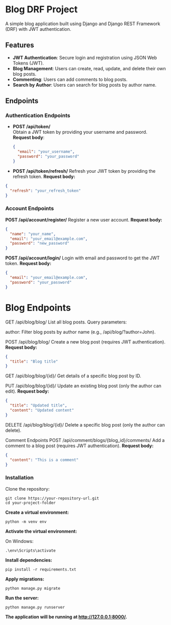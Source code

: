 # Blog DRF Project

A simple blog application built using Django and Django REST Framework (DRF) with JWT authentication.

## Features
- **JWT Authentication**: Secure login and registration using JSON Web Tokens (JWT).
- **Blog Management**: Users can create, read, update, and delete their own blog posts.
- **Commenting**: Users can add comments to blog posts.
- **Search by Author**: Users can search for blog posts by author name.

## Endpoints

### Authentication Endpoints
- **POST /api/token/**  
  Obtain a JWT token by providing your username and password.
**Request body**:
  ```json
  {
    "email": "your_username",
    "password": "your_password"
  }

- **POST /api/token/refresh/**
Refresh your JWT token by providing the refresh token.
**Request body:**
```json
{
  "refresh": "your_refresh_token"
}
````
### Account Endpoints
**POST /api/account/register/**
Register a new user account.
**Request body:**

```json
{
  "name": "your_name",
  "email": "your_email@example.com",
  "password": "new_password"
}
```

**POST /api/account/login/**
Login with email and password to get the JWT token.
**Request body:**

```json
{
  "email": "your_email@example.com",
  "password": "your_password"
}
```

# Blog Endpoints
GET /api/blog/blog/
List all blog posts.
Query parameters:

author: Filter blog posts by author name (e.g., /api/blog/?author=John).

POST /api/blog/blog/
Create a new blog post (requires JWT authentication).
**Request body:**

``` json
{
  "title": "Blog title"
}
```

GET /api/blog/blog/{id}/
Get details of a specific blog post by ID.


PUT /api/blog/blog/{id}/
Update an existing blog post (only the author can edit).
**Request body:**

```json
{
  "title": "Updated title",
  "content": "Updated content"
}
```

DELETE /api/blog/blog/{id}/
Delete a specific blog post (only the author can delete).


Comment Endpoints
POST /api/comment/blogs/{blog_id}/comments/
Add a comment to a blog post (requires JWT authentication).
**Request body:**

``` json
{
  "content": "This is a comment"
}
```

### Installation
Clone the repository:

```
git clone https://your-repository-url.git
cd your-project-folder
```

**Create a virtual environment:**
```
python -m venv env
```

**Activate the virtual environment:**

On Windows:
```
.\env\Scripts\activate
```

**Install dependencies:**
```
pip install -r requirements.txt
```

**Apply migrations:**
```
python manage.py migrate
```
**Run the server:**
```
python manage.py runserver
```
**The application will be running at http://127.0.0.1:8000/.**
